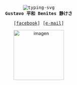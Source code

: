 <div align="justify">

<p align="left"></p>
  <p align="center">
    <samp>
      <br>
        <img src="https://readme-typing-svg.demolab.com?font=Iosevka&duration=4500&pause=2&color=FBD6FF&center=true&vCenter=true&width=435&lines=Hi+there!;I'm+S4v!0r%2C+a+student.;I+like+Linux+and+minimalistic+code.;By+the+way%2C+I+adore+cats." alt="typing-svg">
      <br>
      <b>
        Gustavo 平和 Benites 静けさ
      </b>
    </samp>
  </p>
<p align="right"></p>

<p align="center">
  <samp>
    [<a href="https://www.facebook.com/gustavo.z434z/">facebook</a>]
    [<a href="mailto:gbp17@outlook.com">e-mail</a>]
  </samp>
</p>

<p align="center">
  <img src="https://i.ibb.co/80wDVgH/pixil-frame-0-6.png" alt="imagen" width="160">
</p>
